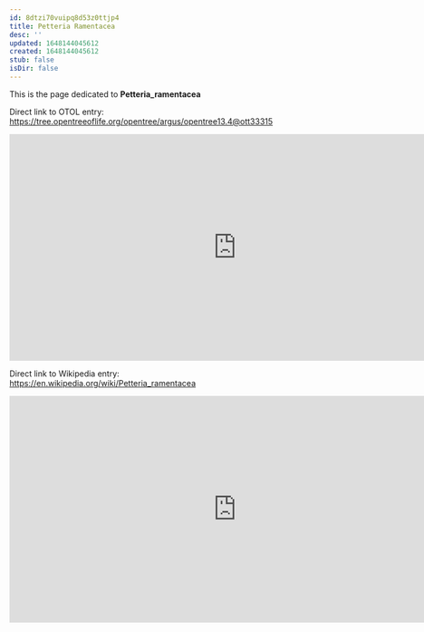 ```yaml
---
id: 8dtzi70vuipq8d53z0ttjp4
title: Petteria Ramentacea
desc: ''
updated: 1648144045612
created: 1648144045612
stub: false
isDir: false
---
```

This is the page dedicated to **Petteria_ramentacea**


Direct link to OTOL entry: https://tree.opentreeoflife.org/opentree/argus/opentree13.4@ott33315



<html>
    <body>
    <iframe src="https://tree.opentreeoflife.org/opentree/argus/opentree13.4@ott33315"
    width="800" height="400" frameborder="0" allowfullscreen> </iframe>
    </body>
</html>
    


Direct link to Wikipedia entry: https://en.wikipedia.org/wiki/Petteria_ramentacea



<html>
    <body>
    <iframe src="https://en.wikipedia.org/wiki/Petteria_ramentacea"
    width="800" height="400" frameborder="0" allowfullscreen> </iframe>
    </body>
</html>
    
